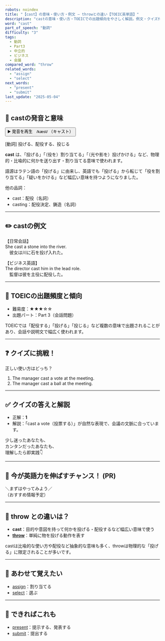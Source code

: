 ```yaml
---
robots: noindex
title: "【cast】の意味・使い方・例文 ― throwとの違い【TOEIC英単語】"
description: "castの意味・使い方・TOEICでの出題傾向をやさしく解説。例文・クイズ付きでthrowとの違いもわかりやすく学べます。"
word: "cast"
part_of_speech: "動詞"
difficulty: "3"
tags:
  - 動詞
  - Part3
  - 中立的
  - ビジネス
  - 会議
compared_word: "throw"
related_words:
  - "assign"
  - "select"
next_words:
  - "present"
  - "submit"
last_update: "2025-05-04"
---
```


## 🔰 castの発音と意味

<button class="play-audio" onclick="playTTS('cast')">
  <span class="play-audio-main">
    ▶️ 発音を再生　/kæst/
  </span>
  <span class="play-audio-sub">
    （キャスト）
  </span>
</button>

[動詞] 投げる、配役する、投じる

**cast** は、「投げる」「（役を）割り当てる」「（光や影を）投げかける」など、物理的・比喩的に何かを送り出す・割り当てる意味で使われます。

語源はラテン語の「投げる」に由来し、英語でも「投げる」から転じて「役を割り当てる」「疑いをかける」など幅広い意味を持つようになりました。

他の品詞：  
- cast：配役（名詞）
- casting：配役決定、鋳造（名詞）

---

## ✏️ castの例文

【日常会話】  
She cast a stone into the river.  
　彼女は川に石を投げ入れた。

【ビジネス英語】  
The director cast him in the lead role.  
　監督は彼を主役に配役した。

---

## 🎯 TOEICの出題頻度と傾向

- 難易度：★★★☆☆
- 出題パート：Part 3（会話問題）

TOEICでは「配役する」「投げる」「投じる」など複数の意味で出題されることがあり、会話や説明文で幅広く使われます。

---

## ❓ クイズに挑戦！

正しい使い方はどっち？

1. The manager cast a vote at the meeting.  
2. The manager cast a ball at the meeting.

---

## ✅ クイズの答えと解説

- 正解：**1**
- 解説：「cast a vote（投票する）」が自然な表現で、会議の文脈に合っています。

少し迷ったあなたも、  
カンタンだったあなたも、  
理解したら即実践👇️

---

## 🚀 今が英語力を伸ばすチャンス！ (PR)

<div class="info-center">
＼まずはやってみよう／<br>  
（おすすめ情報予定）
</div>

---

## 🤔  throw との違いは？

- **cast**：目的や意図を持って何かを投げる・配役するなど幅広い意味で使う
- **[throw](/word/throw)**：単純に物を投げる動作を表す

castは比喩的な使い方や配役など抽象的な意味も多く、throwは物理的な「投げる」に限定されることが多いです。

---

## 🧩 あわせて覚えたい

- [assign](/word/assign)：割り当てる
- [select](/word/select)：選ぶ

---

## 📖 できればこれも

- [present](/word/present)：提示する、発表する
- [submit](/word/submit)：提出する

<!-- cvid: aid23_bid08 -->
